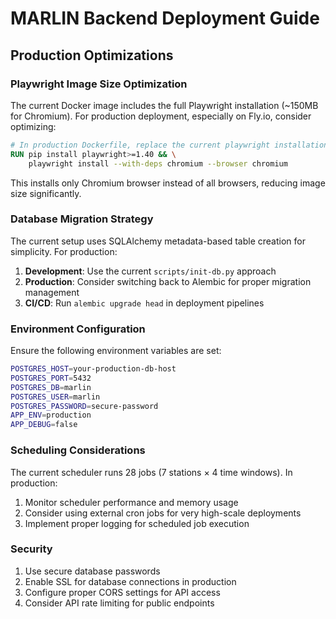 # MARLIN Backend Deployment Guide

## Production Optimizations

### Playwright Image Size Optimization

The current Docker image includes the full Playwright installation (~150MB for Chromium). For production deployment, especially on Fly.io, consider optimizing:

```dockerfile
# In production Dockerfile, replace the current playwright installation with:
RUN pip install playwright>=1.40 && \
    playwright install --with-deps chromium --browser chromium
```

This installs only Chromium browser instead of all browsers, reducing image size significantly.

### Database Migration Strategy

The current setup uses SQLAlchemy metadata-based table creation for simplicity. For production:

1. **Development**: Use the current `scripts/init-db.py` approach
2. **Production**: Consider switching back to Alembic for proper migration management
3. **CI/CD**: Run `alembic upgrade head` in deployment pipelines

### Environment Configuration

Ensure the following environment variables are set:

```bash
POSTGRES_HOST=your-production-db-host
POSTGRES_PORT=5432
POSTGRES_DB=marlin
POSTGRES_USER=marlin
POSTGRES_PASSWORD=secure-password
APP_ENV=production
APP_DEBUG=false
```

### Scheduling Considerations

The current scheduler runs 28 jobs (7 stations × 4 time windows). In production:

1. Monitor scheduler performance and memory usage
2. Consider using external cron jobs for very high-scale deployments
3. Implement proper logging for scheduled job execution

### Security

1. Use secure database passwords
2. Enable SSL for database connections in production
3. Configure proper CORS settings for API access
4. Consider API rate limiting for public endpoints 